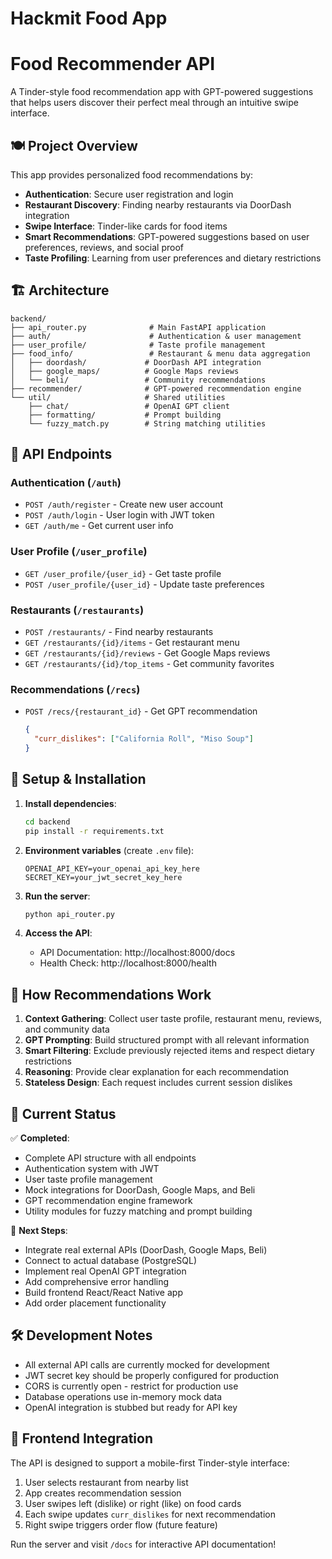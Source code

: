 # Hackmit Food App

# Food Recommender API

A Tinder-style food recommendation app with GPT-powered suggestions that helps users discover their perfect meal through an intuitive swipe interface.

## 🍽️ Project Overview

This app provides personalized food recommendations by:
- **Authentication**: Secure user registration and login
- **Restaurant Discovery**: Finding nearby restaurants via DoorDash integration
- **Swipe Interface**: Tinder-like cards for food items
- **Smart Recommendations**: GPT-powered suggestions based on user preferences, reviews, and social proof
- **Taste Profiling**: Learning from user preferences and dietary restrictions

## 🏗️ Architecture

```
backend/
├── api_router.py              # Main FastAPI application
├── auth/                      # Authentication & user management
├── user_profile/              # Taste profile management
├── food_info/                 # Restaurant & menu data aggregation
│   ├── doordash/             # DoorDash API integration
│   ├── google_maps/          # Google Maps reviews
│   └── beli/                 # Community recommendations
├── recommender/              # GPT-powered recommendation engine
└── util/                     # Shared utilities
    ├── chat/                 # OpenAI GPT client
    ├── formatting/           # Prompt building
    └── fuzzy_match.py        # String matching utilities
```

## 🚀 API Endpoints

### Authentication (`/auth`)
- `POST /auth/register` - Create new user account
- `POST /auth/login` - User login with JWT token
- `GET /auth/me` - Get current user info

### User Profile (`/user_profile`)
- `GET /user_profile/{user_id}` - Get taste profile
- `POST /user_profile/{user_id}` - Update taste preferences

### Restaurants (`/restaurants`)
- `POST /restaurants/` - Find nearby restaurants
- `GET /restaurants/{id}/items` - Get restaurant menu
- `GET /restaurants/{id}/reviews` - Get Google Maps reviews
- `GET /restaurants/{id}/top_items` - Get community favorites

### Recommendations (`/recs`)
- `POST /recs/{restaurant_id}` - Get GPT recommendation
  ```json
  {
    "curr_dislikes": ["California Roll", "Miso Soup"]
  }
  ```

## 🔧 Setup & Installation

1. **Install dependencies**:
   ```bash
   cd backend
   pip install -r requirements.txt
   ```

2. **Environment variables** (create `.env` file):
   ```
   OPENAI_API_KEY=your_openai_api_key_here
   SECRET_KEY=your_jwt_secret_key_here
   ```

3. **Run the server**:
   ```bash
   python api_router.py
   ```

4. **Access the API**:
   - API Documentation: http://localhost:8000/docs
   - Health Check: http://localhost:8000/health

## 🧠 How Recommendations Work

1. **Context Gathering**: Collect user taste profile, restaurant menu, reviews, and community data
2. **GPT Prompting**: Build structured prompt with all relevant information
3. **Smart Filtering**: Exclude previously rejected items and respect dietary restrictions
4. **Reasoning**: Provide clear explanation for each recommendation
5. **Stateless Design**: Each request includes current session dislikes

## 🔮 Current Status

✅ **Completed**:
- Complete API structure with all endpoints
- Authentication system with JWT
- User taste profile management
- Mock integrations for DoorDash, Google Maps, and Beli
- GPT recommendation engine framework
- Utility modules for fuzzy matching and prompt building

🚧 **Next Steps**:
- Integrate real external APIs (DoorDash, Google Maps, Beli)
- Connect to actual database (PostgreSQL)
- Implement real OpenAI GPT integration
- Add comprehensive error handling
- Build frontend React/React Native app
- Add order placement functionality

## 🛠️ Development Notes

- All external API calls are currently mocked for development
- JWT secret key should be properly configured for production
- CORS is currently open - restrict for production use
- Database operations use in-memory mock data
- OpenAI integration is stubbed but ready for API key

## 📱 Frontend Integration

The API is designed to support a mobile-first Tinder-style interface:
1. User selects restaurant from nearby list
2. App creates recommendation session
3. User swipes left (dislike) or right (like) on food cards
4. Each swipe updates `curr_dislikes` for next recommendation
5. Right swipe triggers order flow (future feature)

Run the server and visit `/docs` for interactive API documentation!
